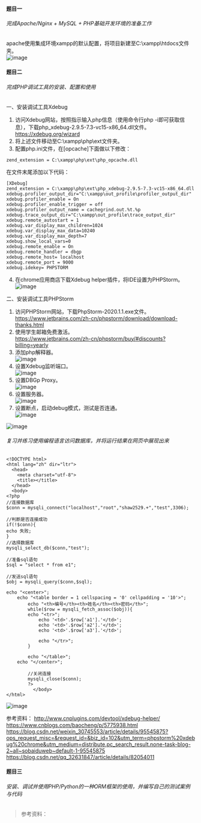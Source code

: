 #### 题目一  
###### 完成Apache/Nginx + MySQL + PHP基础开发环境的准备工作  

apache使用集成环境xampp的默认配置，将项目新建至C:\xampp\htdocs文件夹。  
![image](https://github.com/shawn2529/DatebasePrinciple/blob/master/php开发调试准备/项目代码.PNG)

#### 题目二  
###### 完成PHP调试工具的安装、配置和使用  

一、安装调试工具Xdebug  
1. 访问Xdebug网站，按照指示输入php信息（使用命令行php -i即可获取信息），下载php_xdebug-2.9.5-7.3-vc15-x86_64.dll文件。  
https://xdebug.org/wizard
2. 将上述文件移动至C:\xampp\php\ext文件夹。
3. 配置php.ini文件，在[opcache]下面做以下修改：
```
zend_extension = C:\xampp\php\ext\php_opcache.dll
```
在文件末尾添加以下代码：
```
[XDebug]
zend_extension = C:\xampp\php\ext\php_xdebug-2.9.5-7.3-vc15-x86_64.dll
xdebug.profiler_output_dir="C:\xampp\out_profile\profiler_output_dir"
xdebug.profiler_enable = On
xdebug.profiler_enable_trigger = off
xdebug.profiler_output_name = cachegrind.out.%t.%p
xdebug.trace_output_dir="C:\xampp\out_profile\trace_output_dir"
xdebug.remote_autostart = 1
xdebug.var_display_max_children=1024
xdebug.var_display_max_data=10240
xdebug.var_display_max_depth=7
xdebug.show_local_vars=0
xdebug.remote_enable = On
xdebug.remote_handler = dbgp
xdebug.remote_host= localhost
xdebug.remote_port = 9000
xdebug.idekey= PHPSTORM
```
4. 在chrome应用商店下载Xdebug helper插件，将IDE设置为PHPStorm。  
![image](https://github.com/shawn2529/DatebasePrinciple/blob/master/php开发调试准备/Xdebug_helper插件设置.PNG)

二、安装调试工具PHPStorm  
1. 访问PHPStorm网站，下载PhpStorm-2020.1.1.exe文件。  
https://www.jetbrains.com/zh-cn/phpstorm/download/download-thanks.html
2. 使用学生邮箱免费激活。  
https://www.jetbrains.com/zh-cn/phpstorm/buy/#discounts?billing=yearly
3. 添加php解释器。  
![image](https://github.com/shawn2529/DatebasePrinciple/blob/master/php开发调试准备/添加php解释器.PNG)
4. 设置Xdebug监听端口。  
![image](https://github.com/shawn2529/DatebasePrinciple/blob/master/php开发调试准备/设置Xdebug监听端口.PNG)
5. 设置DBGp Proxy。  
![image](https://github.com/shawn2529/DatebasePrinciple/blob/master/php开发调试准备/设置DBGp_Proxy.PNG)
6. 设置服务器。  
![image](https://github.com/shawn2529/DatebasePrinciple/blob/master/php开发调试准备/设置服务器.PNG)
7. 设置断点，启动debug模式，测试是否连通。  
![image](https://github.com/shawn2529/DatebasePrinciple/blob/master/php开发调试准备/启动debug模式.PNG)

![image](https://github.com/shawn2529/DatebasePrinciple/blob/master/php开发调试准备/测试结果.PNG)

###### 复习并练习使用编程语言访问数据库，并将运行结果在网页中展现出来  

```
<!DOCTYPE html>
<html lang="zh" dir="ltr">
  <head>
    <meta charset="utf-8">
    <title></title>
  </head>
  <body>
<?php
//连接数据库
$conn = mysqli_connect("localhost","root","shaw2529.+","test",3306);

//判断是否连接成功
if(!$conn){
echo 失败;
}
//选择数据库
mysqli_select_db($conn,"test");

//准备sql语句
$sql = "select * from e1";

//发送sql语句
$obj = mysqli_query($conn,$sql);

echo "<center>";
    echo "<table border = 1 cellspacing = '0' cellpadding = '10'>";
        echo "<th>编号</th><th>姓名</th><th>密码</th>";
        while($row = mysqli_fetch_assoc($obj)){
        echo "<tr>";
            echo '<td>'.$row['a1'].'</td>';
            echo '<td>'.$row['a2'].'</td>';
            echo '<td>'.$row['a3'].'</td>';

            echo "</tr>";
        }

        echo "</table>";
    echo "</center>";

        //关闭连接
        mysqli_close($conn);
        ?>
          </body>
</html>
```
![image](https://github.com/shawn2529/DatebasePrinciple/blob/master/数据库服务端与编程语言连接测试结果/使用php连接MariaDB方法一.PNG)

参考资料：
http://www.cnplugins.com/devtool/xdebug-helper/  
https://www.cnblogs.com/baocheng/p/5775938.html  
https://blog.csdn.net/weixin_30745553/article/details/95545875?ops_request_misc=&request_id=&biz_id=102&utm_term=phpstorm%20xdebug%20chrome&utm_medium=distribute.pc_search_result.none-task-blog-2~all~sobaiduweb~default-1-95545875  
https://blog.csdn.net/qq_32631847/article/details/82054011  

#### 题目三  
###### 安装、调试并使用PHP/Python的一种ORM框架的使用，并编写自己的测试案例与代码  


>参考资料：
